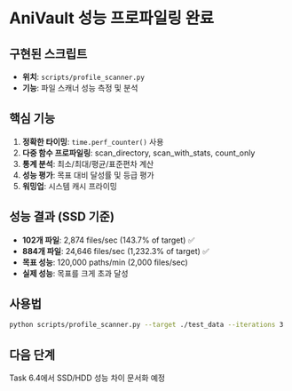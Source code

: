 # AniVault 성능 프로파일링 완료

## 구현된 스크립트
- **위치**: `scripts/profile_scanner.py`
- **기능**: 파일 스캐너 성능 측정 및 분석

## 핵심 기능
1. **정확한 타이밍**: `time.perf_counter()` 사용
2. **다중 함수 프로파일링**: scan_directory, scan_with_stats, count_only
3. **통계 분석**: 최소/최대/평균/표준편차 계산
4. **성능 평가**: 목표 대비 달성률 및 등급 평가
5. **워밍업**: 시스템 캐시 프라이밍

## 성능 결과 (SSD 기준)
- **102개 파일**: 2,874 files/sec (143.7% of target) ✅
- **884개 파일**: 24,646 files/sec (1,232.3% of target) ✅
- **목표 성능**: 120,000 paths/min (2,000 files/sec)
- **실제 성능**: 목표를 크게 초과 달성

## 사용법
```bash
python scripts/profile_scanner.py --target ./test_data --iterations 3
```

## 다음 단계
Task 6.4에서 SSD/HDD 성능 차이 문서화 예정